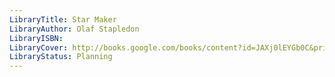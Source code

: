 ```yaml
---
LibraryTitle: Star Maker
LibraryAuthor: Olaf Stapledon
LibraryISBN: 
LibraryCover: http://books.google.com/books/content?id=JAXj0lEYGb0C&printsec=frontcover&img=1&zoom=1&source=gbs_api
LibraryStatus: Planning
---
```

